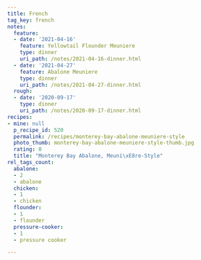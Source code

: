 ```yaml
---
title: French
tag_key: french
notes:
  feature:
  - date: '2021-04-16'
    feature: Yellowtail Flounder Meuniere
    type: dinner
    uri_path: /notes/2021-04-16-dinner.html
  - date: '2021-04-27'
    feature: Abalone Meuniere
    type: dinner
    uri_path: /notes/2021-04-27-dinner.html
  rough:
  - date: '2020-09-17'
    type: dinner
    uri_path: /notes/2020-09-17-dinner.html
recipes:
- mine: null
  p_recipe_id: 520
  permalink: /recipes/monterey-bay-abalone-meuniere-style
  photo_thumb: monterey-bay-abalone-meuniere-style-thumb.jpg
  rating: 0
  title: "Monterey Bay Abalone, Meuni\xE8re-Style"
rel_tags_count:
  abalone:
  - 2
  - abalone
  chicken:
  - 1
  - chicken
  flounder:
  - 1
  - flounder
  pressure-cooker:
  - 1
  - pressure cooker

---
```

